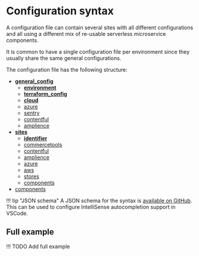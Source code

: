 # Configuration syntax

A configuration file can contain several sites with all different configurations and all using a different mix of re-usable serverless microservice components.

It is common to have a single configuration file per environment since they usually share the same general configurations.

The configuration file has the following structure:

- **[general_config](./general_config.md)**
    - **[environment](./general_config.md)**
    - **[terraform_config](./general_config.md#terraform_config)**
    - **[cloud](./general_config.md)**
    - [azure](./general_config.md#azure)
    - [sentry](./general_config.md#sentry)
    - [contentful](./general_config.md#contentful)
    - [amplience](./general_config.md#amplience)
- **[sites](./sites.md)**
    - **[identifier](./sites.md)**
    - [commercetools](./sites.md#commercetools)
    - [contentful](./sites.md#contentful)
    - [amplience](./sites.md#amplience)
    - [azure](./sites.md#azure)
    - [aws](./sites.md#aws)
    - [stores](./sites.md#stores)
    - [components](./sites.md#component-configurations)
- [components](./components.md)


!!! tip "JSON schema"
    A JSON schema for the syntax is [available on GitHub](https://github.com/labd/mach-composer/blob/master/schema.json). This can be used to configure IntelliSense autocompletion support in VSCode.

## Full example

!!! TODO
    Add full example